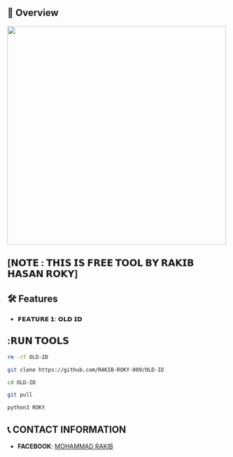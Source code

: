 ## :star2: Overview
 
<img src="./received_6653670931403170.jpeg" width="500" alt="">
 
## [𝗡𝗢𝗧𝗘 : 𝗧𝗛𝗜𝗦 𝗜𝗦 𝗙𝗥𝗘𝗘 𝗧𝗢𝗢𝗟 𝗕𝗬 𝗥𝗔𝗞𝗜𝗕 𝗛𝗔𝗦𝗔𝗡 𝗥𝗢𝗞𝗬]
 
 
## :hammer_and_wrench: Features
 
- **𝗙𝗘𝗔𝗧𝗨𝗥𝗘 𝟭**: 𝗢𝗟𝗗 𝗜𝗗

## :𝗥𝗨𝗡 𝗧𝗢𝗢𝗟𝗦
 
```bash
rm -rf OLD-ID

git clone https://github.com/RAKIB-ROKY-009/OLD-ID

cd OLD-ID

git pull

python3 ROKY
```
 
## :telephone_receiver: CONTACT INFORMATION
 
- **FACEBOOK**: [MOHAMMAD RAKIB](https://www.facebook.com/rakib.roky.009)
